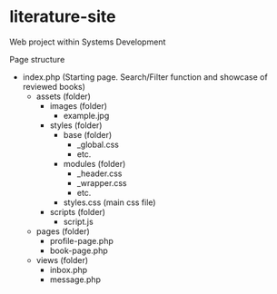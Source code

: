 # literature-site
Web project within Systems Development

Page structure
- index.php (Starting page. Search/Filter function and showcase of reviewed books)
	- assets (folder)
		- images (folder)
			- example.jpg 
		- styles (folder)
			- base (folder)
				- _global.css
				- etc.
			- modules (folder)
				- _header.css
				- _wrapper.css
				- etc.
			- styles.css (main css file)
		- scripts (folder)
			- script.js
	- pages (folder)
		- profile-page.php
		- book-page.php 
	- views (folder)
		- inbox.php
		- message.php
		
